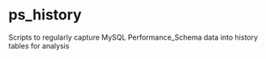 # ps_history
Scripts to regularly capture MySQL Performance_Schema data into history tables for analysis
